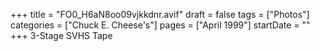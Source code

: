 +++
title = "FO0_H6aN8oo09vjkkdnr.avif"
draft = false
tags = ["Photos"]
categories = ["Chuck E. Cheese's"]
pages = ["April 1999"]
startDate = ""
+++
3-Stage SVHS Tape
